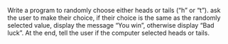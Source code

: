 Write a program to randomly choose either heads or tails (“h” or “t”). ask the user to make their choice, if their choice is the same as the randomly selected value, display the message “You win”, otherwise display “Bad luck”. At the end, tell the user if the computer selected heads or tails.
